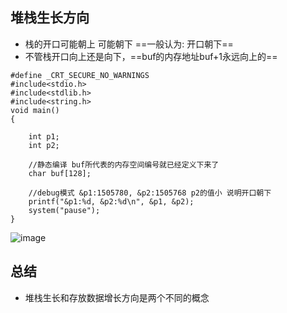 
## 堆栈生长方向 
- 栈的开口可能朝上 可能朝下  ==一般认为: 开口朝下==  
- 不管栈开口向上还是向下，==buf的内存地址buf+1永远向上的==

```
#define _CRT_SECURE_NO_WARNINGS
#include<stdio.h>
#include<stdlib.h>
#include<string.h>
void main()
{
	
	int p1;
	int p2;

	//静态编译 buf所代表的内存空间编号就已经定义下来了
	char buf[128]; 

	//debug模式 &p1:1505780, &p2:1505768 p2的值小 说明开口朝下
	printf("&p1:%d, &p2:%d\n", &p1, &p2); 
	system("pause");
}
```
![image](http://img.blog.csdn.net/20140828163246859?watermark/2/text/aHR0cDovL2Jsb2cuY3Nkbi5uZXQvd3U1MjE1MDgw/font/5a6L5L2T/fontsize/400/fill/I0JBQkFCMA==/dissolve/70/gravity/SouthEast)

## 总结
- 堆栈生长和存放数据增长方向是两个不同的概念